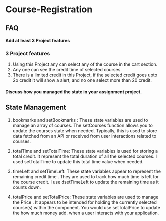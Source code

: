 
# Course-Registration


## FAQ

#### Add at least 3 Project features


### 3 Project features
1. Using this Project any can select any of the course in the cart section.
2. Any one can see the credit time of selected courses.
3. There is a limited credit in this Project, if the selected credit goes upto 2o credit it will show a alert, and no one select more than 20 credit.

#### Discuss how you managed the state in your assignment project.


## State Management

1. bookmarks and setBookmarks : These state variables are used to manage an array of courses. The setCourses function allows you to update the courses state when needed. Typically, this is used to store data fetched from an API or received from user interactions related to courses.

2. totalTime and setTotalTime: These state variables is used for storing a total credit. It represent the total duration of all the selected courses. I used setTotalTime to update this total time value when needed.

3. timeLeft and setTimeLeft: These state variables appear to represent the remaining credit time . They are used to track how much time is left for the course credit. I use dsetTimeLeft to update the remaining time as it counts down.

4. totalPrice and setTotalPrice: These state variables are used to manage the Price . It appears to be intended for holding the currently selected course(s) within the component. You would use setTotalPrice to update the how much money add. when a user interacts with your application.

